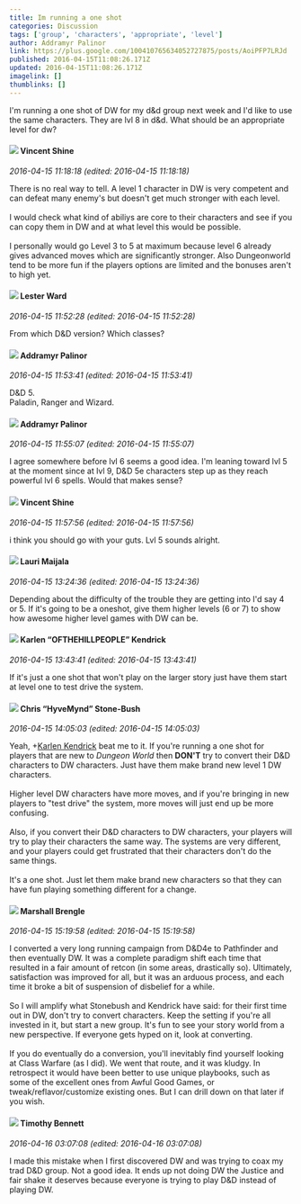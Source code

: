 ```yaml
---
title: Im running a one shot
categories: Discussion
tags: ['group', 'characters', 'appropriate', 'level']
author: Addramyr Palinor
link: https://plus.google.com/100410765634052727875/posts/AoiPFP7LRJd
published: 2016-04-15T11:08:26.171Z
updated: 2016-04-15T11:08:26.171Z
imagelink: []
thumblinks: []
---
```


I&#39;m running a one shot of DW for my d&amp;d group next week and I&#39;d like to use the same characters. They are lvl 8 in d&amp;d. What should be an appropriate level for dw? 
<div id='comment z13vibzr1zmbxpntu22uyt2agumhtdh34'>
  <h4><img src='{{site.baseurl}}//images/avatars/118294755018356321303_photo.jpg'> Vincent Shine</h4>
      <p><cite>2016-04-15 11:18:18 (edited: 2016-04-15 11:18:18)</cite></p>
        <p>There is no real way to tell. A level 1 character in DW is very competent and can defeat many enemy&#39;s but doesn&#39;t get much stronger with each level.<br /><br />I would check what kind of abiliys are core to their characters and see if you can copy them in DW and at what level this would be possible.<br /><br />I personally would go Level 3 to 5 at maximum because level 6 already gives advanced moves which are significantly stronger. Also Dungeonworld tend to be more fun if the players options are limited and the bonuses aren&#39;t to high yet.</p>
</div>
        

<div id='comment z13vibzr1zmbxpntu22uyt2agumhtdh34'>
  <h4><img src='{{site.baseurl}}//images/avatars/108131264929529993281_photo.jpg'> Lester Ward</h4>
      <p><cite>2016-04-15 11:52:28 (edited: 2016-04-15 11:52:28)</cite></p>
        <p>From which D&amp;D version? Which classes?</p>
</div>
        

<div id='comment z13vibzr1zmbxpntu22uyt2agumhtdh34'>
  <h4><img src='{{site.baseurl}}//images/avatars/100410765634052727875_photo.jpg'> Addramyr Palinor</h4>
      <p><cite>2016-04-15 11:53:41 (edited: 2016-04-15 11:53:41)</cite></p>
        <p>D&amp;D 5.<br />Paladin, Ranger and Wizard.</p>
</div>
        

<div id='comment z13vibzr1zmbxpntu22uyt2agumhtdh34'>
  <h4><img src='{{site.baseurl}}//images/avatars/100410765634052727875_photo.jpg'> Addramyr Palinor</h4>
      <p><cite>2016-04-15 11:55:07 (edited: 2016-04-15 11:55:07)</cite></p>
        <p>I agree somewhere before lvl 6 seems a good idea. I&#39;m leaning toward lvl 5 at the moment since at lvl 9, D&amp;D 5e characters step up as they reach powerful lvl 6 spells. Would that makes sense?</p>
</div>
        

<div id='comment z13vibzr1zmbxpntu22uyt2agumhtdh34'>
  <h4><img src='{{site.baseurl}}//images/avatars/118294755018356321303_photo.jpg'> Vincent Shine</h4>
      <p><cite>2016-04-15 11:57:56 (edited: 2016-04-15 11:57:56)</cite></p>
        <p>i think you should go with your guts. Lvl 5 sounds alright.</p>
</div>
        

<div id='comment z13vibzr1zmbxpntu22uyt2agumhtdh34'>
  <h4><img src='{{site.baseurl}}//images/avatars/101282524805480823686_photo.jpg'> Lauri Maijala</h4>
      <p><cite>2016-04-15 13:24:36 (edited: 2016-04-15 13:24:36)</cite></p>
        <p>Depending about the difficulty of the trouble they are getting into I&#39;d say 4 or 5. If it&#39;s going to be a oneshot, give them higher levels (6 or 7) to show how awesome higher level games with DW can be.</p>
</div>
        

<div id='comment z13vibzr1zmbxpntu22uyt2agumhtdh34'>
  <h4><img src='{{site.baseurl}}//images/avatars/108408137525442565511_photo.jpg'> Karlen “OFTHEHILLPEOPLE” Kendrick</h4>
      <p><cite>2016-04-15 13:43:41 (edited: 2016-04-15 13:43:41)</cite></p>
        <p>If it&#39;s just a one shot that won&#39;t play on the larger story just have them start at level one to test drive the system.</p>
</div>
        

<div id='comment z13vibzr1zmbxpntu22uyt2agumhtdh34'>
  <h4><img src='{{site.baseurl}}//images/avatars/108053817066303198241_photo.jpg'> Chris “HyveMynd” Stone-Bush</h4>
      <p><cite>2016-04-15 14:05:03 (edited: 2016-04-15 14:05:03)</cite></p>
        <p>Yeah, <span class="proflinkWrapper"><span class="proflinkPrefix">+</span><a class="proflink" href="https://plus.google.com/108408137525442565511" oid="108408137525442565511">Karlen Kendrick</a></span> beat me to it. If you&#39;re running a one shot for players that are new to <i>Dungeon World</i> then <b>DON&#39;T</b> try to convert their D&amp;D characters to DW characters. Just have them make brand new level 1 DW characters.<br /><br />Higher level DW characters have more moves, and if you&#39;re bringing in new players to &quot;test drive&quot; the system, more moves will just end up be more confusing.<br /><br />Also, if you convert their D&amp;D characters to DW characters, your players will try to play their characters the same way. The systems are very different, and your players could get frustrated that their characters don&#39;t do the same things.<br /><br />It&#39;s a one shot. Just let them make brand new characters so that they can have fun playing something different for a change.</p>
</div>
        

<div id='comment z13vibzr1zmbxpntu22uyt2agumhtdh34'>
  <h4><img src='{{site.baseurl}}//images/avatars/110973090768429200038_photo.jpg'> Marshall Brengle</h4>
      <p><cite>2016-04-15 15:19:58 (edited: 2016-04-15 15:19:58)</cite></p>
        <p>I converted a very long running campaign from D&amp;D4e to Pathfinder and then eventually DW. It was a complete paradigm shift each time that resulted in a fair amount of retcon (in some areas, drastically so). Ultimately, satisfaction was improved for all, but it was an arduous process, and each time it broke a bit of suspension of disbelief for a while. <br /><br />So I will amplify what Stonebush and Kendrick have said: for their first time out in DW, don&#39;t try to convert characters. Keep the setting if you&#39;re all invested in it, but start a new group. It&#39;s fun to see your story world from a new perspective. If everyone gets hyped on it, look at converting. <br /><br />If you do eventually do a conversion, you&#39;ll inevitably find yourself looking at Class Warfare (as I did). We went that route, and it was kludgy. In retrospect it would have been better to use unique playbooks, such as some of the excellent ones from Awful Good Games, or tweak/reflavor/customize existing ones. But I can drill down on that later if you wish.</p>
</div>
        

<div id='comment z13vibzr1zmbxpntu22uyt2agumhtdh34'>
  <h4><img src='{{site.baseurl}}//images/avatars/102067885872739197531_photo.jpg'> Timothy Bennett</h4>
      <p><cite>2016-04-16 03:07:08 (edited: 2016-04-16 03:07:08)</cite></p>
        <p>I made this mistake when I first discovered DW and was trying to coax my trad D&amp;D group. Not a good idea. It ends up not doing DW the Justice and fair shake it deserves because everyone is trying to play D&amp;D instead of playing DW.</p>
</div>
        